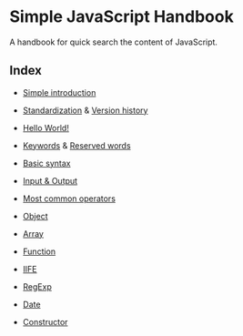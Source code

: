 # Simple JavaScript Handbook

A handbook for quick search the content of JavaScript.

## Index

- [Simple introduction](./docs/intro.md)

- [Standardization](./docs/standard.md) & [Version history](./docs/version.md)

- [Hello World!](./scripts/hello.js)

- [Keywords](./docs/keywords.md) & [Reserved words](./docs/reserved.md)

- [Basic syntax](./scripts/basic.js)

- [Input & Output](./scripts/io.js)

- [Most common operators](./scripts/optr.js)

- [Object](./scripts/obj.js)

- [Array](./scripts/arr.js)

- [Function](./scripts/func.js)

- [IIFE](./scripts/iife.js)

- [RegExp](./scripts/regexp.js)

- [Date](./scripts/date.js)

- [Constructor](./scripts/cons.js)
